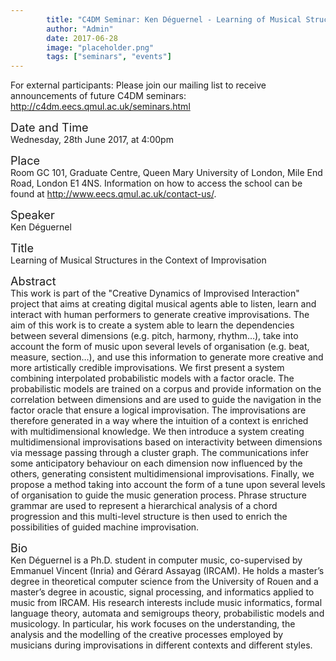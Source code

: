```yaml
---
        title: "C4DM Seminar: Ken Déguernel - Learning of Musical Structures in the Context of Improvisation"
        author: "Admin"
        date: 2017-06-28
        image: "placeholder.png"
        tags: ["seminars", "events"]
---
```


<p>For external participants: Please join our mailing list to receive announcements of future C4DM seminars: <a href="http://c4dm.eecs.qmul.ac.uk/seminars.html">http://c4dm.eecs.qmul.ac.uk/seminars.html</a></p>


<span style="font-size: 130%;">Date and Time</span></br>
Wednesday, 28th June 2017, at 4:00pm

<span style="font-size: 130%;">Place</span></br>
Room GC 101, Graduate Centre, Queen Mary University of London, Mile End Road, London E1 4NS. Information on how to access the school can be found at <a href="http://www.eecs.qmul.ac.uk/contact-us/">http://www.eecs.qmul.ac.uk/contact-us/</a>.

<span style="font-size: 130%;">Speaker</span></br>
Ken Déguernel

<span style="font-size: 130%;">Title</span></br>
Learning of Musical Structures in the Context of Improvisation

<span style="font-size: 130%;">Abstract</span></br>
This work is part of the "Creative Dynamics of Improvised Interaction" project that aims at creating digital musical agents able to listen, learn and interact with human performers to generate creative improvisations. The aim of this work is to create a system able to learn the dependencies between several dimensions (e.g. pitch, harmony, rhythm…), take into account the form of music upon several levels of organisation (e.g. beat, measure, section…), and use this information to generate more creative and more artistically credible improvisations. We first present a system combining interpolated probabilistic models with a factor oracle. The probabilistic models are trained on a corpus and provide information on the correlation between dimensions and are used to guide the navigation in the factor oracle that ensure a logical improvisation. The improvisations are therefore generated in a way where the intuition of a context is enriched with multidimensional knowledge. We then introduce a system creating multidimensional improvisations based on interactivity between dimensions via message passing through a cluster graph. The communications infer some anticipatory behaviour on each dimension now influenced by the others, generating consistent multidimensional improvisations. Finally, we propose a method taking into account the form of a tune upon several levels of organisation to guide the music generation process. Phrase structure grammar are used to represent a hierarchical analysis of a chord progression and this multi-level structure is then used to enrich the possibilities of guided machine improvisation.

<span style="font-size: 130%;">Bio</span></br>
Ken Déguernel is a Ph.D. student in computer music, co-supervised by Emmanuel Vincent (Inria) and Gérard Assayag (IRCAM).  He holds a master’s degree in theoretical computer science from the University of Rouen and a master’s degree in acoustic, signal processing, and informatics applied to music from IRCAM. His research interests include music informatics, formal language theory, automata and semigroups theory, probabilistic models and musicology. In particular, his work focuses on the understanding, the analysis and the modelling of the creative processes employed by musicians during improvisations in different contexts and different styles.

